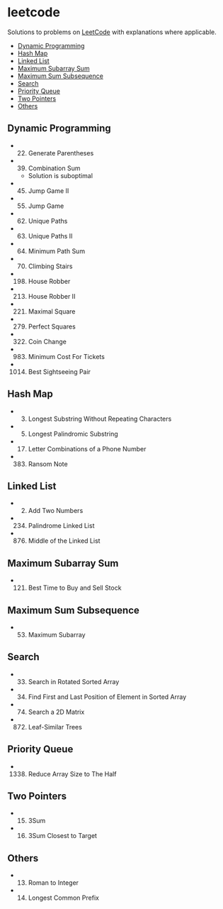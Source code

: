 # leetcode

Solutions to problems on [LeetCode](https://leetcode.com/) with explanations where applicable.

- [Dynamic Programming](#dynamic-programming)
- [Hash Map](#hash-map)
- [Linked List](#linked-list)
- [Maximum Subarray Sum](#maximum-subarray-sum)
- [Maximum Sum Subsequence](#maximum-sum-subsequence)
- [Search](#search)
- [Priority Queue](#priority-queue)
- [Two Pointers](#two-pointers)
- [Others](#others)

## Dynamic Programming

- 22. Generate Parentheses
- 39. Combination Sum
  - Solution is suboptimal
- 45. Jump Game II
- 55. Jump Game
- 62. Unique Paths
- 63. Unique Paths II
- 64. Minimum Path Sum
- 70. Climbing Stairs
- 198. House Robber
- 213. House Robber II
- 221. Maximal Square
- 279. Perfect Squares
- 322. Coin Change
- 983. Minimum Cost For Tickets
- 1014. Best Sightseeing Pair

## Hash Map

- 3. Longest Substring Without Repeating Characters
- 5. Longest Palindromic Substring
- 17. Letter Combinations of a Phone Number
- 383. Ransom Note

## Linked List

- 2. Add Two Numbers
- 234. Palindrome Linked List
- 876. Middle of the Linked List

## Maximum Subarray Sum

- 121. Best Time to Buy and Sell Stock

## Maximum Sum Subsequence

- 53. Maximum Subarray

## Search

- 33. Search in Rotated Sorted Array
- 34. Find First and Last Position of Element in Sorted Array
- 74. Search a 2D Matrix
- 872. Leaf-Similar Trees

## Priority Queue

- 1338. Reduce Array Size to The Half

## Two Pointers

- 15. 3Sum
- 16. 3Sum Closest to Target

## Others

- 13. Roman to Integer
- 14. Longest Common Prefix
